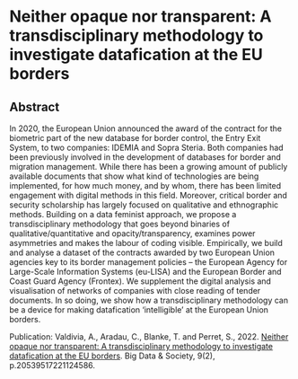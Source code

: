 # Neither opaque nor transparent: A transdisciplinary methodology to investigate datafication at the EU borders

## Abstract

In 2020, the European Union announced the award of the contract for the biometric part of the new database for border control, the Entry Exit System, to two companies: IDEMIA and Sopra Steria. Both companies had been previously involved in the development of databases for border and migration management. While there has been a growing amount of publicly available documents that show what kind of technologies are being implemented, for how much money, and by whom, there has been limited engagement with digital methods in this field. Moreover, critical border and security scholarship has largely focused on qualitative and ethnographic methods. Building on a data feminist approach, we propose a transdisciplinary methodology that goes beyond binaries of qualitative/quantitative and opacity/transparency, examines power asymmetries and makes the labour of coding visible. Empirically, we build and analyse a dataset of the contracts awarded by two European Union agencies key to its border management policies – the European Agency for Large-Scale Information Systems (eu-LISA) and the European Border and Coast Guard Agency (Frontex). We supplement the digital analysis and visualisation of networks of companies with close reading of tender documents. In so doing, we show how a transdisciplinary methodology can be a device for making datafication ‘intelligible’ at the European Union borders.

Publication: Valdivia, A., Aradau, C., Blanke, T. and Perret, S., 2022. [Neither opaque nor transparent: A transdisciplinary methodology to investigate datafication at the EU borders](https://journals.sagepub.com/doi/full/10.1177/20539517221124586). Big Data & Society, 9(2), p.20539517221124586.

